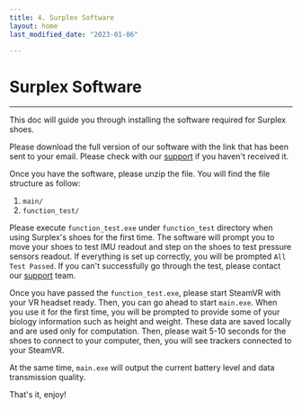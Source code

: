 ```yaml
---
title: 4. Surplex Software
layout: home
last_modified_date: "2023-01-06"

---
```

# **Surplex Software**
---

This doc will guide you through installing the software required for Surplex shoes. 

Please download the full version of our software with the link that has been sent to your email. Please check with our [support] if you haven't received it.

Once you have the software, please unzip the file. You will find the file structure as follow:

1. `main/`
2. `function_test/`

Please execute `function_test.exe` under `function_test` directory when using Surplex's shoes for the first time. The software will prompt you to move your shoes to test IMU readout and step on the shoes to test pressure sensors readout. If everything is set up correctly, you will be prompted `All Test Passed`. If you can't successfully go through the test, please contact our [support] team. 

Once you have passed the `function_test.exe`, please start SteamVR with your VR headset ready. Then, you can go ahead to start `main.exe`. When you use it for the first time, you will be prompted to provide some of your biology information such as height and weight. These data are saved locally and are used only for computation. Then, please wait 5-10 seconds for the shoes to connect to your computer, then, you will see trackers connected to your SteamVR.

At the same time, `main.exe` will output the current battery level and data transmission quality.

That's it, enjoy!

[support]: ../support.html